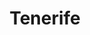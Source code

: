 ---
title: Tenerife
linktitle: Tenerife
description: That was an unusal vacation in winter 2023. I went there instead of someone who couldn't and had non-refundable reservation. It was fun. Not too hot, and the views around the Teide volcano were out of this world. Unfortunately I couldn't see the volcano up close (cancelled due to strong wind) and the astronomical observatory (road blocked).

---